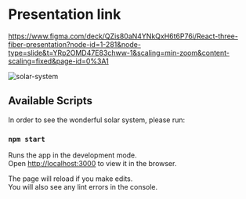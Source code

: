 # Presentation link

https://www.figma.com/deck/QZis80aN4YNkQxH6t6P76i/React-three-fiber-presentation?node-id=1-281&node-type=slide&t=YRp2OMD47E83chww-1&scaling=min-zoom&content-scaling=fixed&page-id=0%3A1

![solar-system](https://github.com/user-attachments/assets/d2a72694-8510-49ed-a86b-64f0845cad11)


## Available Scripts

In order to see the wonderful solar system, please run:

### `npm start`

Runs the app in the development mode.\
Open [http://localhost:3000](http://localhost:3000) to view it in the browser.

The page will reload if you make edits.\
You will also see any lint errors in the console.
